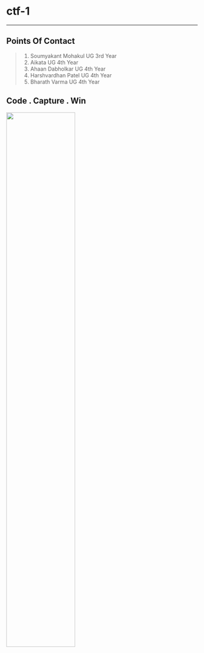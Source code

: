 # ctf-1
___

## Points Of Contact
>  1. Soumyakant Mohakul UG 3rd Year 
>  2. Aikata UG 4th Year 
>  3. Ahaan Dabholkar UG 4th Year 
>  4. Harshvardhan Patel UG 4th Year 
>  5. Bharath Varma UG 4th Year 
 
 
## Code . Capture . Win
<img src="/README-imgs/poster-deciphered.png" width="60%" />
